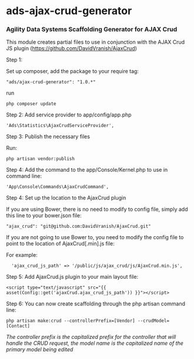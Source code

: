 ads-ajax-crud-generator
==============

<h3>Agility Data Systems Scaffolding Generator for AJAX Crud</h3>

This module creates partial files to use in conjunction with the AJAX Crud JS plugin (https://github.com/DavidVranish/AjaxCrud)

Step 1:

Set up composer, add the package to your require tag:
```
"ads/ajax-crud-generator": "1.0.*"
```

run
```
php composer update
```

Step 2:
Add service provider to app/config/app.php
```
'Ads\Statistics\AjaxCrudServiceProvider',
```

Step 3:
Publish the necessary files

Run:
```
php artisan vendor:publish
```

Step 4:
Add the command to the app/Console/Kernel.php to use in command line:
```
'App\Console\Commands\AjaxCrudCommand',
```

Step 4:
Set up the location to the AjaxCrud plugin

If you are using Bower, there is no need to modify to config file, simply add this line to your bower.json file:
```
"ajax_crud": "git@github.com:DavidVranish/AjaxCrud.git"
```

If you are not going to use Bower to, you need to modify the config file to point to the location of AjaxCrud[.min].js file: 

For example:
```
  'ajax_crud_js_path' => '/public/js/ajax_crud/js/AjaxCrud.min.js',
```

Step 5:
Add AjaxCrud.js plugin to your main layout file:

```
<script type="text/javascript" src="{{ asset(Config::get('ajaxCrud.ajax_crud_js_path')) }}"></script>
```

Step 6:
You can now create scaffolding through the php artisan command line:

```
php artisan make:crud --controllerPrefix=[Vendor] --crudModel=[Contact]
```

_The controller prefix is the capitalized prefix for the controller that will handle the CRUD request, the model name is the capitalized name of the primary model being edited_

